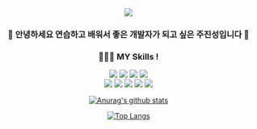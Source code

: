 <div align=center>
<img src="https://capsule-render.vercel.app/api?type=rounded&color=auto&height=300&section=header&text=Ju Jinseong&fontSize=90" />

 
### 🌱 안녕하세요 연습하고 배워서 좋은 개발자가 되고 싶은 주진성입니다 👋
### 🙋🏼‍♂️ MY Skills !
 
 
<img src="https://img.shields.io/badge/Android-3DDC84?style=flat-square&logo=Android&logoColor=white"/>&nbsp;<img src="https://img.shields.io/badge/Java-007396?style=flat-square&logo=Java&logoColor=white"/>&nbsp;<img src="https://img.shields.io/badge/Spring-6DB33F?style=flat-square&logo=Spring&logoColor=white"/>&nbsp;<img src="https://img.shields.io/badge/Spring Boot-6DB33F?style=flat-square&logo=Spring Boot&logoColor=white"/>
 <br>
 <img src="https://img.shields.io/badge/HTML5-E34F26?style=flat-square&logo=HTML5&logoColor=white"/>&nbsp;<img src="https://img.shields.io/badge/Python-E34F26?style=flat-square&logo=Python&logoColor=white"/>&nbsp;<img src="https://img.shields.io/badge/Apache Tomcat-F8DC75?style=flat-square&logo=Apache Tomcat&logoColor=white"/>&nbsp;<img src="https://img.shields.io/badge/JavaScript-F7DF1E?style=flat-square&logo=JavaScript&logoColor=white"/>&nbsp;<img src="https://img.shields.io/badge/MySQL-4479A1?style=flat-square&logo=MySQL&logoColor=white"/>

 
 
 [![Anurag's github stats](https://github-readme-stats.vercel.app/api?username=jjsair0412)](https://github.com/anuraghazra/github-readme-stats)
 
 
 
 
 
 
 
 
 
 [![Top Langs](https://github-readme-stats.vercel.app/api/top-langs/?username=jjsair0412)](https://github.com/anuraghazra/github-readme-stats)
